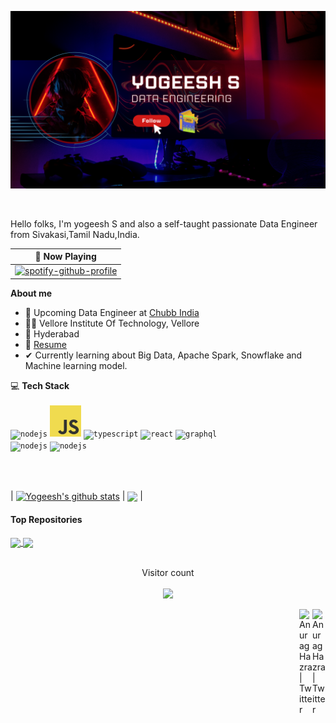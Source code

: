 <a href="https://yogeesh0004.github.io"><img width="100%" height="30%" alt="Hello, I'm YOGEESH !!!" src="Blue And Red Futuristic Game YouTube Channel Art.png" /></a>



<br />



Hello folks, I'm yogeesh S and also a self-taught passionate Data Engineer from Sivakasi,Tamil Nadu,India.


| 🎵 Now Playing                                                                                                                 |
| ------------------------------------------------------------------------------------------------------------------------------ |
| [![spotify-github-profile](https://spotify-github-profile.vercel.app/api/view?uid=mj8otrcvbw7pi6drwcfjvwh9c&cover_image=true&theme=novatorem&show_offline=false&background_color=d5c3c3&interchange=false&bar_color=80bff9&bar_color_cover=false)](https://github.com/kittinan/spotify-github-profile)|




**About me**

- 💼 Upcoming Data Engineer at [Chubb India](https://www.chubb.com/us-en/)
- 👨‍🎓 Vellore Institute Of Technology, Vellore
- 📍  Hyderabad
- 📄 <a href="https://drive.google.com/file/d/131xIPGGQSu5xit_ZeNAC2RyWgnRbQZPl/view?usp=drivesdk">Resume</a>
- ✔  Currently learning about Big Data, Apache Spark, Snowflake and Machine learning model.


💻 **Tech Stack**
<br>
<br>
<code><img height="50" alt="nodejs" src="https://skillicons.dev/icons?i=python"></code> 
<code><img height="50" alt="javascript" src="https://raw.githubusercontent.com/github/explore/80688e429a7d4ef2fca1e82350fe8e3517d3494d/topics/javascript/javascript.png"></code>
<code><img height="50" alt="typescript" src="https://skillicons.dev/icons?i=html,css"></code>
<code><img height="50" alt="react" src="https://skillicons.dev/icons?i=angular"></code>
<code><img height="50" alt="graphql" src="https://skillicons.dev/icons?i=aws"></code> 
<br>
<code><img height="50" alt="nodejs" src="https://skillicons.dev/icons?i=flask"></code> 
<code><img height="50" alt="nodejs" src="https://skillicons.dev/icons?i=fastapi"></code>

<br>
<br>

| <a href="https://github.com/anuraghazra/github-readme-stats"><img align="center" src="https://github-readme-stats.vercel.app/api?username=yogeesh0004&show_icons=true&include_all_commits=true&theme=buefy&hide_border=true" alt="Yogeesh's github stats" /></a> | <a href="https://github.com/yogeesh0004/github-readme-stats"><img align="center" src="https://github-readme-stats.vercel.app/api/top-langs/?username=yogeesh0004&layout=compact&theme=buefy&hide_border=true" /></a> |


#### Top Repositories


<a href="https://github.com/yogeesh0004/github-readme-stats">
  <img align="center" src="https://github-readme-stats.vercel.app/api/pin/?username=yogeesh0004&repo=CycleReservationSystemWEBSITE&theme=buefy" />
</a>
<a href="https://github.com/yogeesh0004./yogeesh0004.github.io">
  <img align="center" src="https://github-readme-stats.vercel.app/api/pin/?username=yogeesh0004&repo=webBasedChatbot&theme=buefy" />
</a>

<br />
<br />

<p align="center"> 
  Visitor count<br>
  <br>
  <img src="https://profile-counter.glitch.me/yogeesh0004/count.svg" />
</p>

<a href="https://www.instagram.com/yogeeshyoyo_/?next=%2F">
  <img align="right" alt="Anurag Hazra | Twitter" width="21px" src="https://skillicons.dev/icons?i=instagram">
</a>
<a href="https://www.linkedin.com/in/yogeesh-s-412613260/">
  <img align="right" alt="Anurag Hazra | Twitter" width="21px" src="https://skillicons.dev/icons?i=linkedin">
</a>








